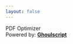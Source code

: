 ```yaml
---
layout: false
---
```


<script setup>
  import pButton from '../components/button/Button.vue'
  import pPdfViewer from '../components/pdf-viewer/PdfViewer.vue'
  import pDropzone from '../components/dropzone/Dropzone.vue'
  import pSpread from '../components/spread/Spread.vue'
  import pHeading from '../components/heading/Heading.vue'
  import pCaption from '../components/caption/Caption.vue'
  import { showOverlay, hideOverlay } from '../components/overlay'
  import pBanner from '../components/banner/Banner.vue'
  import IconFile from '@privyid/persona-icon/vue/document-filled/32.vue'
  import IconImage from '@privyid/persona-icon/vue/image/32.vue'
  import { usePreview } from '../components/cropper/utils/use-preview'
  import { optimizePDF } from '@privyid/ghoulscript'
  import {
    ref,
    watch,
    watchEffect,
    computed,
  } from 'vue'

  const input  = ref()
  const output = ref()

  const inputViewer  = ref()
  const outputViewer = ref()

  const inputUrl  = usePreview(input)
  const outputUrl = usePreview(output)

  const scale    = ref()
  const duration = ref()

  const diff = computed(() => {
    if (input.value && output.value) {
      return Math.round((output.value.size - input.value.size) / input.value.size * 100)
    }
  })

  watch(input, async (value) => {
    if (value) {
      try {
        showOverlay()

        const start = performance.now()

        const result = await optimizePDF(value, { noTransparency: false })
        const name   = input.value.name.replace('.pdf', '.compressed.pdf')

        output.value   = new File([result], name, { type: 'application/pdf' })
        duration.value = (performance.now() - start) / 1000
      } finally {
        hideOverlay()
      }
    }
  })

  watchEffect((onCleanup) => {
    const inputContainer  = inputViewer.value?.container
    const outputContainer = outputViewer.value?.container

    if (inputContainer && outputContainer) {
      const onInputScroll  = () => syncScroll(inputContainer, outputContainer)
      const onOutputScroll = () => syncScroll(outputContainer, inputContainer)

      inputContainer.addEventListener('scroll', onInputScroll, { passive: true })
      outputContainer.addEventListener('scroll', onOutputScroll, { passive: true })

      onCleanup(() => {
        inputContainer.removeEventListener('scroll', onInputScroll)
        outputContainer.removeEventListener('scroll', onOutputScroll)
      })
    }
  })

  function syncScroll (source, target) {
    target.scrollLeft = source.scrollLeft
    target.scrollTop  = source.scrollTop
  }

  function bytes (bytes, decimal = 2, k = 1024) {
    if (bytes === 0)
      return '0 Bytes'

    const sizes = [
      `${bytes > 1 ? 'Bytes' : 'Byte'}`,
      'KB',
      'MB',
      'GB',
      'TB',
      'PB',
      'EB',
      'ZB',
      'YB',
    ]

    const i = Math.floor(Math.log(bytes) / Math.log(k))

    return `${Number.parseFloat((bytes / Math.pow(k, i)).toFixed(decimal))} ${sizes[i]}`
  }

  function close () {
    input.value  = undefined
    output.value = undefined
  }
</script>

<div class="flex w-full min-h-screen">
  <div
    v-if="!output"
    class="flex items-center justify-center w-full min-h-screen">
    <div class="w-1/3 p-6 text-center">
      <div class="mb-4">
        <p-heading element="h3">
          PDF Optimizer
        </p-heading>
      </div>
      <p-dropzone v-model="input" accept="application/pdf">
        <template #default="{ isDragover, isHovered, model, browse }">
          <div class="flex flex-col items-center justify-center w-full p-6 space-y-3 border-2 border-dashed rounded aspect-video "
            :class="[isDragover ? 'bg-info dark:bg-dark-info border-info-emphasis dark:border-dark-info-emphasis' : 'bg-default dark:bg-dark-default border-default dark:border-dark-default']">
            <p-banner variant="danger" class="text-start">
              Some content may be lost during compressing.<br/>
              <strong>Please take it at your own risk</strong>
            </p-banner>
            <p-spread :active="isDragover || isHovered">
              <IconFile class="w-20 h-20 my-5 fill-info-emphasis dark:fill-dark-info-emphasis" />
            </p-spread>
            <p-heading element="h5">
              Upload Document
            </p-heading>
            <p-heading element="h6" class="line-clamp-1">
              <template v-if="!model">
                Drag your document here or click
                <a class="text-info hover:underline" href="#" @click.prevent="browse">Browse</a>
              </template>
              <template v-else>
                {{ model.name }}
              </template>
            </p-heading>
          </div>
        </template>
      </p-dropzone>
      <p-caption class="my-4">
        Powered by:
        <a class="hover:underline decoration-dashed" href="https://github.com/privy-open-source/ghoulscript" target="_blank"><b>Ghoulscript</b></a>
      </p-caption>
    </div>
  </div>
  <template v-else>
    <div class="w-full border border-default dark:border-dark-default">
      <p-pdf-viewer v-model:scale="scale" ref="inputViewer" :src="inputUrl" layout="fit">
        <template #header>
          <div class="flex p-2">
            <div class="flex-grow">
              Original Size:&nbsp;<b>{{ bytes(input.size) }}</b>&nbsp;
            </div>
            <p-button size="xs" @click="close">
              Close
            </p-button>
          </div>
        </template>
      </p-pdf-viewer>
    </div>
    <div class="w-full border dark:border-dark-default">
      <p-pdf-viewer v-model:scale="scale" ref="outputViewer" :src="outputUrl" layout="fit">
        <template #header>
          <div class="flex p-2">
            <div class="flex-grow">
              Compressed Size:&nbsp;<b>{{ bytes(output.size) }}</b>&nbsp;
              <span :class="diff < 0 ? 'text-green-50' : 'text-red-50'">
                <span v-if="diff > 0">+</span>({{ diff }}%)
              </span>
              Duration: {{ duration.toFixed(2) }}s
            </div>
            <p-button
              :href="outputUrl"
              :download="output.name"
              color="info"
              size="xs">
              Download Compressed
            </p-button>
          </div>
        </template>
      </p-pdf-viewer>
    </div>
  </template>
</div>
